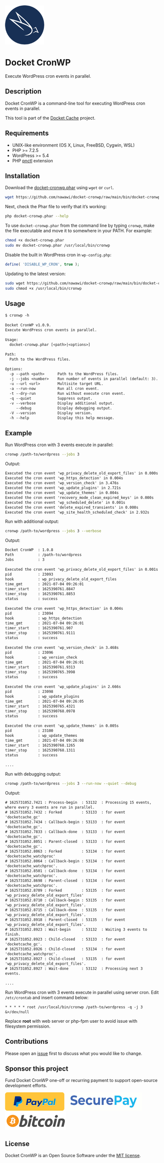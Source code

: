 ![Docket CronWP](./.docketcache.com/icon-128x128.png)
# Docket CronWP

Execute WordPress cron events in parallel.

## Description

Docket CronWP is a command-line tool for executing WordPress cron events in parallel.

This tool is part of the [Docket Cache](https://docketcache.com) project.

## Requirements
- UNIX-like environment (OS X, Linux, FreeBSD, Cygwin, WSL)
- PHP >= 7.2.5
- WordPress >= 5.4
- PHP [pnctl](https://www.php.net/manual/en/book.pcntl.php) extension

## Installation

Download the [docket-cronwp.phar](https://github.com/nawawi/docket-cronwp/raw/main/bin/docket-cronwp.phar) using `wget` or `curl`.

```sh
wget https://github.com/nawawi/docket-cronwp/raw/main/bin/docket-cronwp.phar
```

Next, check the Phar file to verify that it’s working:

```sh
php docket-cronwp.phar --help
```

To use `docket-cronwp.phar` from the command line by typing `cronwp`, make the file executable and move it to somewhere in your PATH. For example:

```sh
chmod +x docket-cronwp.phar
sudo mv docket-cronwp.phar /usr/local/bin/cronwp
```

Disable the built in WordPress cron in `wp-config.php`:
```php
define( 'DISABLE_WP_CRON', true );
```

Updating to the latest version:

```sh
sudo wget https://github.com/nawawi/docket-cronwp/raw/main/bin/docket-cronwp.phar -O /usr/local/bin/cronwp
sudo chmod +x /usr/local/bin/cronwp

```

## Usage
```
$ cronwp -h

Docket CronWP v1.0.9.
Execute WordPress cron events in parallel.

Usage:
  docket-cronwp.phar [<path>|<options>]

Path:
  Path to the WordPress files.

Options:
  -p --path <path>      Path to the WordPress files.
  -j --jobs <number>    Run number of events in parallel (default: 3).
  -u --url <url>        Multisite target URL.
  -a --run-now          Run all cron event.
  -t --dry-run          Run without execute cron event.
  -q --quiet            Suppress output.
  -v --verbose          Display additional output.
     --debug            Display debugging output.
  -V --version          Display version.
  -h --help             Display this help message.
```

## Example
Run WordPress cron with 3 events execute in parallel:

```sh
cronwp /path-to/wordpress --jobs 3
```

Output:
```
Executed the cron event 'wp_privacy_delete_old_export_files' in 0.000s
Executed the cron event 'wp_https_detection' in 0.004s
Executed the cron event 'wp_version_check' in 3.476s
Executed the cron event 'wp_update_plugins' in 2.721s
Executed the cron event 'wp_update_themes' in 0.004s
Executed the cron event 'recovery_mode_clean_expired_keys' in 0.000s
Executed the cron event 'wp_scheduled_delete' in 0.001s
Executed the cron event 'delete_expired_transients' in 0.000s
Executed the cron event 'wp_site_health_scheduled_check' in 2.932s
```

Run with additional output:

```sh
cronwp /path-to/wordpress --jobs 3 --verbose
```

Output:
```
Docket CronWP  : 1.0.8
Path           : /path-to/wordpress
Jobs           : 3

Executed the cron event 'wp_privacy_delete_old_export_files' in 0.001s
pid            : 23093
hook           : wp_privacy_delete_old_export_files
time_gmt       : 2021-07-04 09:26:01
timer_start    : 1625390761.8847
timer_stop     : 1625390761.8853
status         : success

Executed the cron event 'wp_https_detection' in 0.004s
pid            : 23094
hook           : wp_https_detection
time_gmt       : 2021-07-04 09:26:01
timer_start    : 1625390761.907
timer_stop     : 1625390761.9111
status         : success

Executed the cron event 'wp_version_check' in 3.468s
pid            : 23096
hook           : wp_version_check
time_gmt       : 2021-07-04 09:26:01
timer_start    : 1625390761.9313
timer_stop     : 1625390765.3998
status         : success

Executed the cron event 'wp_update_plugins' in 2.666s
pid            : 23098
hook           : wp_update_plugins
time_gmt       : 2021-07-04 09:26:05
timer_start    : 1625390765.4321
timer_stop     : 1625390768.0978
status         : success

Executed the cron event 'wp_update_themes' in 0.005s
pid            : 23100
hook           : wp_update_themes
time_gmt       : 2021-07-04 09:26:08
timer_start    : 1625390768.1265
timer_stop     : 1625390768.1311
status         : success

....
```

Run with debugging output:

```sh
cronwp /path-to/wordpress --jobs 3 --run-now --quiet --debug
```

Output:
```
# 1625731052.7421 : Process-begin  : 53132  : Processing 15 events, where every 3 events are run in parallel.
# 1625731052.7432 : Forked         : 53133  : for event 'docketcache_gc'
# 1625731052.7434 : Callback-begin : 53133  : for event 'docketcache_gc'.
# 1625731052.7833 : Callback-done  : 53133  : for event 'docketcache_gc'.
# 1625731052.8051 : Parent-closed  : 53133  : for event 'docketcache_gc'.
# 1625731052.8063 : Forked         : 53134  : for event 'docketcache_watchproc'
# 1625731052.8064 : Callback-begin : 53134  : for event 'docketcache_watchproc'.
# 1625731052.8501 : Callback-done  : 53134  : for event 'docketcache_watchproc'.
# 1625731052.8698 : Parent-closed  : 53134  : for event 'docketcache_watchproc'.
# 1625731052.8709 : Forked         : 53135  : for event 'wp_privacy_delete_old_export_files'
# 1625731052.8710 : Callback-begin : 53135  : for event 'wp_privacy_delete_old_export_files'.
# 1625731052.8715 : Callback-done  : 53135  : for event 'wp_privacy_delete_old_export_files'.
# 1625731052.8918 : Parent-closed  : 53135  : for event 'wp_privacy_delete_old_export_files'.
# 1625731052.8923 : Wait-begin     : 53132  : Waiting 3 events to finish.
# 1625731052.8923 : Child-closed   : 53133  : for event 'docketcache_gc'.
# 1625731052.8926 : Child-closed   : 53134  : for event 'docketcache_watchproc'.
# 1625731052.8927 : Child-closed   : 53135  : for event 'wp_privacy_delete_old_export_files'.
# 1625731052.8927 : Wait-done      : 53132  : Processing next 3 events.

....
```

Run WordPress cron with 3 events execute in parallel using server cron. Edit `/etc/crontab` and insert command below: 

```
* * * * * root /usr/local/bin/cronwp /path-to/wordpress -q -j 3 &>/dev/null
```

Replace **root** with web server or php-fpm user to avoid issue with filesystem permission.

## Contributions

Please open an [issue](https://github.com/nawawi/docket-cronwp/issues) first to discuss what you would like to change.

## Sponsor this project

Fund Docket CronWP one-off or recurring payment to support open-source development efforts.  

[![PayPal](./.docketcache.com/paypalme.png)](https://www.paypal.com/paypalme/ghostbirdme/10usd) 
[![SecurePay Malaysia](./.docketcache.com/securepay.png)](https://securepay.my/collections/docketcacheproject) 
[![Bitcoin](./.docketcache.com/bitcoin.png)](https://www.blockchain.com/en/btc/address/3BD96JehFzsdFv4MTmvvgVhfVFLC86414n)

## License

Docket CronWP is an Open Source Software under the [MIT license](https://github.com/nawawi/docket-cache/blob/master/LICENSE.txt).
